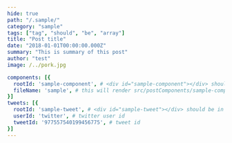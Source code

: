 ```yaml
---
hide: true
path: "/.sample/"
category: "sample"
tags: ["tag", "should", "be", "array"]
title: "Post title"
date: "2018-01-01T00:00:00.000Z"
summary: "This is summary of this post"
author: "test"
image: /../pork.jpg

components: [{
  rootId: 'sample-component', # <div id="sample-component"></div> should be in contents
  fileName: 'sample', # this will render src/postComponents/sample-component/index.jsx
}]
tweets: [{
  rootId: 'sample-tweet', # <div id="sample-tweet"></div> should be in contents
  userId: 'twitter', # twitter user id
  tweetId: '977557540199456775', # tweet id
}]
---
```


<div id="sample-component"></div>
<div id="sample-tweet"></div>

